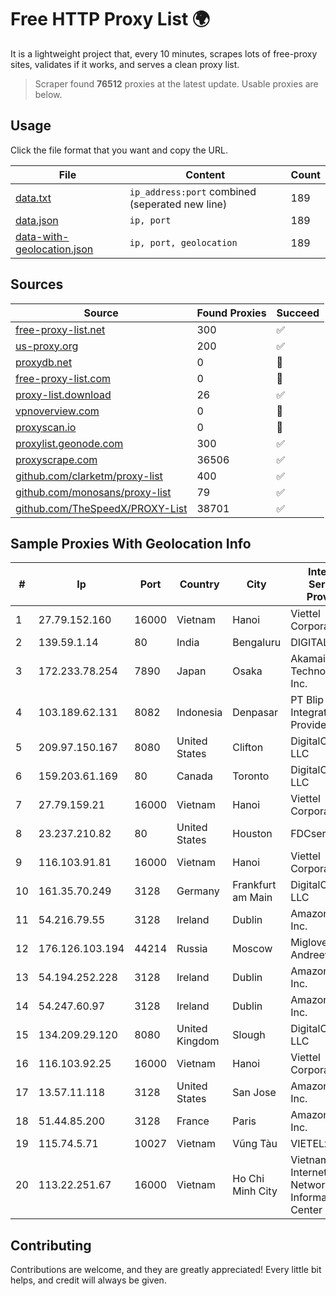 
# Free HTTP Proxy List 🌍

It is a lightweight project that, every 10 minutes, scrapes lots of free-proxy sites, validates if it works, and serves a clean proxy list.


> Scraper found **76512** proxies at the latest update. Usable proxies are below.

## Usage

Click the file format that you want and copy the URL.


|File|Content|Count|
|----|-------|-----|
|[data.txt](https://raw.githubusercontent.com/themiralay/Proxy-List-World/master/data.txt)|`ip_address:port` combined (seperated new line)|189|
|[data.json](https://raw.githubusercontent.com/themiralay/Proxy-List-World/master/data.json)|`ip, port`|189|
|[data-with-geolocation.json](https://raw.githubusercontent.com/themiralay/Proxy-List-World/master/data-with-geolocation.json)|`ip, port, geolocation`|189|

## Sources

|Source|Found Proxies|Succeed|
|------|-------------|-------|
|[free-proxy-list.net](https://free-proxy-list.net)|300|✅|
|[us-proxy.org](https://www.us-proxy.org)|200|✅|
|[proxydb.net](http://proxydb.net)|0|🚫|
|[free-proxy-list.com](https://free-proxy-list.com/?page=&port=&type%5B%5D=http&type%5B%5D=https&up_time=0&search=Search)|0|🚫|
|[proxy-list.download](https://www.proxy-list.download/HTTP)|26|✅|
|[vpnoverview.com](https://vpnoverview.com/privacy/anonymous-browsing/free-proxy-servers)|0|🚫|
|[proxyscan.io](https://www.proxyscan.io)|0|🚫|
|[proxylist.geonode.com](https://proxylist.geonode.com/api/proxy-list?limit=300&page=1&sort_by=lastChecked&sort_type=desc&protocols=http,https)|300|✅|
|[proxyscrape.com](https://api.proxyscrape.com/v2/?request=displayproxies&protocol=http&timeout=10000&country=all&ssl=all&anonymity=all)|36506|✅|
|[github.com/clarketm/proxy-list](https://raw.githubusercontent.com/clarketm/proxy-list/master/proxy-list-raw.txt)|400|✅|
|[github.com/monosans/proxy-list](https://raw.githubusercontent.com/monosans/proxy-list/main/proxies/http.txt)|79|✅|
|[github.com/TheSpeedX/PROXY-List](https://raw.githubusercontent.com/TheSpeedX/PROXY-List/master/http.txt)|38701|✅|


## Sample Proxies With Geolocation Info

|#|Ip|Port|Country|City|Internet Service Provider|
|-|--|----|-------|----|-------------------------|
|1|27.79.152.160|16000|Vietnam|Hanoi|Viettel Corporation|
|2|139.59.1.14|80|India|Bengaluru|DIGITALOCEAN|
|3|172.233.78.254|7890|Japan|Osaka|Akamai Technologies, Inc.|
|4|103.189.62.131|8082|Indonesia|Denpasar|PT Blip Integrator Provider|
|5|209.97.150.167|8080|United States|Clifton|DigitalOcean, LLC|
|6|159.203.61.169|80|Canada|Toronto|DigitalOcean, LLC|
|7|27.79.159.21|16000|Vietnam|Hanoi|Viettel Corporation|
|8|23.237.210.82|80|United States|Houston|FDCservers.net|
|9|116.103.91.81|16000|Vietnam|Hanoi|Viettel Corporation|
|10|161.35.70.249|3128|Germany|Frankfurt am Main|DigitalOcean, LLC|
|11|54.216.79.55|3128|Ireland|Dublin|Amazon.com, Inc.|
|12|176.126.103.194|44214|Russia|Moscow|Miglovets Egor Andreevich|
|13|54.194.252.228|3128|Ireland|Dublin|Amazon.com, Inc.|
|14|54.247.60.97|3128|Ireland|Dublin|Amazon.com, Inc.|
|15|134.209.29.120|8080|United Kingdom|Slough|DigitalOcean, LLC|
|16|116.103.92.25|16000|Vietnam|Hanoi|Viettel Corporation|
|17|13.57.11.118|3128|United States|San Jose|Amazon.com, Inc.|
|18|51.44.85.200|3128|France|Paris|Amazon.com, Inc.|
|19|115.74.5.71|10027|Vietnam|Vũng Tàu|VIETELxdsl|
|20|113.22.251.67|16000|Vietnam|Ho Chi Minh City|Vietnam Internet Network Information Center|



## Contributing

Contributions are welcome, and they are greatly appreciated! Every
little bit helps, and credit will always be given.

